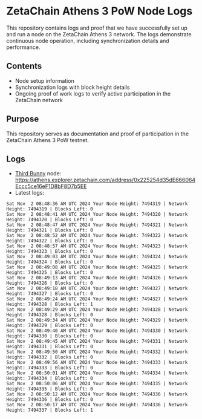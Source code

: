 # ZetaChain Athens 3 PoW Node Logs
This repository contains logs and proof that we have successfully set up and run a node on the ZetaChain Athens 3 network. The logs demonstrate continuous node operation, including synchronization details and performance.

## Contents
- Node setup information
- Synchronization logs with block height details
- Ongoing proof of work logs to verify active participation in the ZetaChain network

## Purpose
This repository serves as documentation and proof of participation in the ZetaChain Athens 3 PoW testnet.

## Logs

- [Third Bunny](https://thirdbunny.xyz/) node: https://athens.explorer.zetachain.com/address/0x225254d35dE666064Eccc5ce16eF1D8bF8D7b5EE
- Latest logs:
```
Sat Nov  2 08:48:36 AM UTC 2024 Your Node Height: 7494319 | Network Height: 7494319 | Blocks Left: 0
Sat Nov  2 08:48:41 AM UTC 2024 Your Node Height: 7494320 | Network Height: 7494320 | Blocks Left: 0
Sat Nov  2 08:48:47 AM UTC 2024 Your Node Height: 7494321 | Network Height: 7494321 | Blocks Left: 0
Sat Nov  2 08:48:52 AM UTC 2024 Your Node Height: 7494322 | Network Height: 7494322 | Blocks Left: 0
Sat Nov  2 08:48:57 AM UTC 2024 Your Node Height: 7494323 | Network Height: 7494323 | Blocks Left: 0
Sat Nov  2 08:49:03 AM UTC 2024 Your Node Height: 7494324 | Network Height: 7494324 | Blocks Left: 0
Sat Nov  2 08:49:08 AM UTC 2024 Your Node Height: 7494325 | Network Height: 7494325 | Blocks Left: 0
Sat Nov  2 08:49:13 AM UTC 2024 Your Node Height: 7494326 | Network Height: 7494326 | Blocks Left: 0
Sat Nov  2 08:49:18 AM UTC 2024 Your Node Height: 7494327 | Network Height: 7494327 | Blocks Left: 0
Sat Nov  2 08:49:24 AM UTC 2024 Your Node Height: 7494327 | Network Height: 7494328 | Blocks Left: 1
Sat Nov  2 08:49:29 AM UTC 2024 Your Node Height: 7494328 | Network Height: 7494328 | Blocks Left: 0
Sat Nov  2 08:49:34 AM UTC 2024 Your Node Height: 7494329 | Network Height: 7494329 | Blocks Left: 0
Sat Nov  2 08:49:40 AM UTC 2024 Your Node Height: 7494330 | Network Height: 7494330 | Blocks Left: 0
Sat Nov  2 08:49:45 AM UTC 2024 Your Node Height: 7494331 | Network Height: 7494331 | Blocks Left: 0
Sat Nov  2 08:49:50 AM UTC 2024 Your Node Height: 7494332 | Network Height: 7494332 | Blocks Left: 0
Sat Nov  2 08:49:56 AM UTC 2024 Your Node Height: 7494333 | Network Height: 7494333 | Blocks Left: 0
Sat Nov  2 08:50:01 AM UTC 2024 Your Node Height: 7494334 | Network Height: 7494334 | Blocks Left: 0
Sat Nov  2 08:50:06 AM UTC 2024 Your Node Height: 7494335 | Network Height: 7494335 | Blocks Left: 0
Sat Nov  2 08:50:12 AM UTC 2024 Your Node Height: 7494336 | Network Height: 7494336 | Blocks Left: 0
Sat Nov  2 08:50:17 AM UTC 2024 Your Node Height: 7494336 | Network Height: 7494337 | Blocks Left: 1
```
